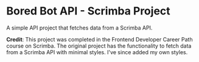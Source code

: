 # Bored Bot API - Scrimba Project

A simple API project that fetches data from a Scrimba API.

**Credit**: This project was completed in the Frontend Developer Career Path course on Scrimba. The original project has the functionality to fetch data from a Scrimba API with minimal styles. I've since added my own styles.

